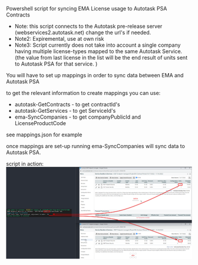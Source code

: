 Powershell script for syncing EMA License usage to Autotask PSA Contracts

- Note: this script connects to the Autotask pre-release server (webservices2.autotask.net) change the url's if needed. 
- Note2: Expiremental, use at own risk
- Note3: Script currently does not take into account a single company having multiple license-types mapped to the same Autotask Service. (the value from last license in the list will be the end result of units sent to Autotask PSA for that service. )

You will have to set up mappings in order to sync data between EMA and Autotask PSA

to get the relevant information to create mappings you can use: 

- autotask-GetContracts - to get contractId's 
- autotask-GetServices - to get ServiceId's
- ema-SyncCompanies - to get companyPublicId and LicenseProductCode


see mappings.json for example

once mappings are set-up running ema-SyncCompanies will sync data to Autotask PSA.

script in action: 
![adjustments](adjustments.png)
